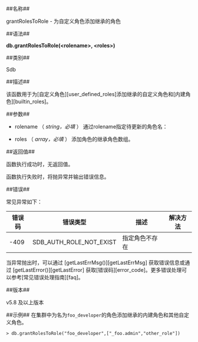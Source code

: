 ##名称##

grantRolesToRole - 为自定义角色添加继承的角色

##语法##

**db.grantRolesToRole(\<rolename\>, \<roles\>)**

##类别##

Sdb

##描述##

该函数用于为[自定义角色][user_defined_roles]添加继承的自定义角色和[内建角色][builtin_roles]。

##参数##

* rolename （ *string，必填* ） 通过rolename指定待更新的角色名：

* roles （ *array，必填* ） 添加角色的继承角色数组。

##返回值##

函数执行成功时，无返回值。

函数执行失败时，将抛异常并输出错误信息。

##错误##

常见异常如下：

| 错误码 | 错误类型 | 描述 | 解决方法 |
| ------ | ------ | --- | ------ |
| -409 | SDB_AUTH_ROLE_NOT_EXIST | 指定角色不存在 | |

当异常抛出时，可以通过 [getLastErrMsg()][getLastErrMsg] 获取错误信息或通过 [getLastError()][getLastError] 获取[错误码][error_code]。更多错误处理可以参考[常见错误处理指南][faq]。

##版本##

v5.8 及以上版本

##示例##
在集群中为名为`foo_developer`的角色添加继承的内建角色和其他自定义角色。

```lang-javascript
> db.grantRolesToRole("foo_developer",["_foo.admin","other_role"])
```

[^_^]:
    本文使用的所有引用及链接
[getLastErrMsg]:manual/Manual/Sequoiadb_Command/Global/getLastErrMsg.md
[getLastError]:manual/Manual/Sequoiadb_Command/Global/getLastError.md
[faq]:manual/FAQ/faq_sdb.md
[error_code]:manual/Manual/Sequoiadb_error_code.md
[builtin_roles]:manual/Distributed_Engine/Maintainance/Security/Role_Based_Access_Control/builtin_roles.md
[user_defined_roles]:manual/Distributed_Engine/Maintainance/Security/Role_Based_Access_Control/user_defined_roles.md